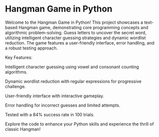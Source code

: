 # Hangman Game in Python


Welcome to the Hangman Game in Python! This project showcases a text-based Hangman game, demonstrating core programming concepts and algorithmic problem-solving. Guess letters to uncover the secret word, utilizing intelligent character guessing strategies and dynamic wordlist reduction. The game features a user-friendly interface, error handling, and a robust testing approach.


Key Features:

Intelligent character guessing using vowel and consonant counting algorithms.


Dynamic wordlist reduction with regular expressions for progressive challenge.


User-friendly interface with interactive gameplay.


Error handling for incorrect guesses and limited attempts.


Tested with a 84% success rate in 100 trials.


Explore the code to enhance your Python skills and experience the thrill of classic Hangman!

